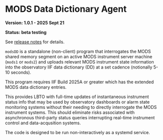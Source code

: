 # MODS Data Dictionary Agent

**Version: 1.0.1 - 2025 Sept 21**

**Status: beta testing**

See [release notes](releases.md) for details.

`modsDD` is a standalone (non-client) program that interrogates the MODS shared memory
segment on an active MODS instrument server machine (`mods1` or `mods2`) and uploads
relevant MODS instrument state information into the observatory IIF data dictionary (DD) 
at a set cadence (notionally 5-10 seconds).  

This program requires IIF Build 2025A or greater which has the extended
MODS data dictionary entries.  

This provides LBTO with full-time updates of instantaneous instrument status 
info that may be used by observatory dashboards or alarm state monitoring 
systems without their needing to directly interrogate the MODS instrument systems.
This should eliminate risks associated with asynchronous third-party status queries 
interrupting real-time instrument control and data-acqusition systems.

The code is designed to be run non-interactively as a systemd service.


